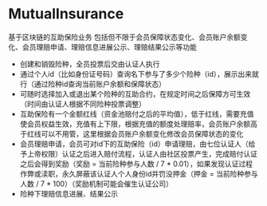 # MutualInsurance
基于区块链的互助保险业务
包括但不限于会员保障状态变化、会员账户余额变化、会员理赔申请、理赔信息进展公示、理赔结果公示等功能

- 创建和销毁险种，全员投票后交由认证人执行
- 通过个人id（比如身份证号码）查询名下参与了多少个险种（id），展示出来就行（通过险种id查询当前账户余额和保障状态）
- 可随时选择加入或退出某个险种的互助合约，在规定时间之后保障方可生效（时间由认证人根据不同险种投票调整）
- 互助保险有一个金额红线（资金池赔付之后的平均值），低于红线，需要充值使会员权益生效，充值有上下限，根据充值的额度处理赔率，会员账户余额高于红线可以不用管，这里根据会员账户余额变化修改会员保障状态的变化
- 会员理赔申请，会员可对id下的互助保险（id）申请理赔，由七位认证人（给予上帝权限）认证之后进入赔付流程，认证人由社区投票产生，完成赔付认证之后会得到奖励（奖励 = 当前险种参与人数 / 7 * 0.01），如果发现认证过程作弊或渎职，永久屏蔽该认证人个人身份id并罚没押金（押金 = 当前险种参与人数 / 7 * 100）（奖励机制可能会催生认证公司）
- 险种下理赔信息进展、结果公示
